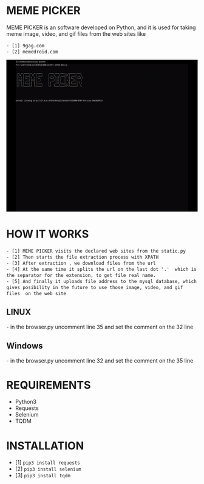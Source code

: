 <h1>MEME PICKER</h1>
<p> MEME PICKER is an software developed on Python, and it is used for 
taking meme image, video, and gif files from the web sites like</p>
	
	- [1] 9gag.com
	- [2] memedroid.com

<img src='meme-picker.gif' width='600' height='400'>
	
# HOW IT WORKS
	- [1] MEME PICKER visits the declared web sites from the static.py
	- [2] Then starts the file extraction process with XPATH 
	- [3] After extraction , we download files from the url
	- [4] At the same time it splits the url on the last dot '.'  which is the separator for the extension, to get file real name.
	- [5] And finally it uploads file address to the mysql database, which gives posibility in the future to use those image, video, and gif files  on the web site

<h2> LINUX </h2>
 - in the browser.py uncomment line 35 and set the comment on the 32 line

<h2> Windows </h2>
 - in the browser.py uncomment line 32 and set the comment on the 35 line

# REQUIREMENTS
 - Python3  
 - Requests
 - Selenium
 - TQDM

# INSTALLATION
  - [1] ``` pip3 install requests ```
  - [2] ``` pip3 install selenium ```
  - [3] ``` pip3 install tqdm ```

